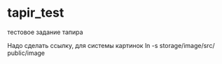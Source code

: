 # tapir_test
тестовое задание тапира

Надо сделать ссылку, для системы картинок
ln -s storage/image/src/ public/image
